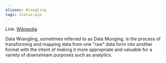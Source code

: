 ```yaml
---
aliases: Wrangling
tags: status:wip
---
```

Link: [Wikipedia ](https://en.wikipedia.org/wiki/Data_wrangling)

Data Wrangling, sometimes referred to as Data Munging, is the process of transforming and mapping data from one "raw" data form into another format with the intent of making it more appropriate and valuable for a variety of downstream purposes such as analytics.